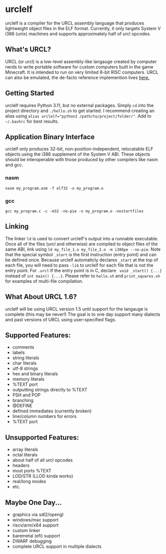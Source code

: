 # urclelf
urclelf is a compiler for the URCL assembly language that produces lightweight object files in the ELF format. Currently, it only targets System V i386 (unix) machines and supports approximately half of urcl opcodes.

## What's URCL?
URCL (or urcl) is a low-level assembly-like langauge created by computer nerds to write portable software for custom computers built in the game Minecraft. It is intended to run on very limited 8-bit RISC computers. URCL can also be emulated, the de-facto reference implemention lives [here.](https://bramotte.github.io/urcl-explorer/)

## Getting Started
urclelf requires Python 3.11, but no external packages. Simply `cd` into the project directory and `./hello.sh` to get started. I recommend creating an alias using `alias urclelf="python3 /path/to/project/folder/"`. Add to `~/.bashrc` for best results.

## Application Binary Interface
urclelf only produces 32-bit, non-position-independent, relocatable ELF objects using the i386 supplement of the System V ABI. These objects should be interoperable with those produced by other compilers like nasm and gcc.

### nasm
`nasm my_program.asm -f elf32 -o my_program.o`

### gcc
`gcc my_program.c -c -m32 -no-pie -o my_program.o -nostartfiles`

## Linking
The linker `ld` is used to convert urclelf's output into a runnable executable. Once all of the files (urcl and otherwise) are compiled to object files of the same ABI, link using `ld my_file_1.o my_file_2.o -m i386pe --no-pie`. Note that the special symbol `_start` is the first instruction (entry point) and can be defined once. Because urclelf automaticly declares `_start` at the top of each file, you will need to pass `-lib` to urclelf for each file that is not the entry point. For `.urcl`  If the entry point is in C, declare ` void _start() {...}` instead of `int main() {...}`. Please refer to `hello.sh` and `print_squares.sh` for examples of multi-file compilation.

## What About URCL 1.6?
urclelf will be using URCL version 1.5 until support for the langauge is complete (this may be never!) The goal is to one day support many dialects and past versions of URCL using user-specified flags.

## Supported Features:
- comments
- labels
- string literals
- char literals
- utf-8 strings
- hex and binary literals
- memory literals
- %TEXT port
- outputting strings directly to %TEXT
- PSH and POP
- branching
- @DEFINE
- defined immediates (currently broken)
- line/column numbers for errors
- %TEXT port

## Unsupported Features:
- array literals
- octal literals
- about half of all urcl opcodes
- headers
- most ports %TEXT
- LOD/STR (LLOD kinda works)
- real/long modes
- etc.

## Maybe One Day...
- graphics via sdl2/opengl
- windows/mac support
- riscv/arm/x64 support
- custom linker
- baremetal (efi) support
- DWARF debugging
- complete URCL support in multiple dialects